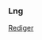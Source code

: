 ### Lng

[Rediger](https://github.com/FMDatahub/DataDictionary/tree/main/Properties/Administratively/Lng.md)
